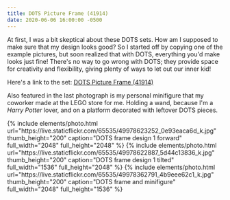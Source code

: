 ```yaml
---
title: DOTS Picture Frame (41914)
date: 2020-06-06 16:00:00 -0500
---
```


At first, I was a bit skeptical about these DOTS sets. How am I supposed to make sure that my design looks good? So I started off by copying one of the example pictures, but soon realized that with DOTS, everything you'd make looks just fine! There's no way to go wrong with DOTS; they provide space for creativity and flexibility, giving plenty of ways to let out our inner kid!

Here's a link to the set: [DOTS Picture Frame (41914)](https://www.lego.com/en-us/product/creative-picture-frames-41914)

Also featured in the last photograph is my personal minifigure that my coworker made at the LEGO store for me. Holding a wand, because I'm a _Harry Potter_ lover, and on a platform decorated with leftover DOTS pieces.

<div class="text-center photoswipe-gallery">
  {% include elements/photo.html
      url="https://live.staticflickr.com/65535/49978623252_0e93eaca6d_k.jpg"
      thumb_height="200" caption="DOTS frame design 1 forward"
      full_width="2048" full_height="2048"
  %}
  {% include elements/photo.html
      url="https://live.staticflickr.com/65535/49978622887_5d44c13836_k.jpg"
      thumb_height="200" caption="DOTS frame design 1 tilted"
      full_width="1536" full_height="2048"
  %}
  {% include elements/photo.html
      url="https://live.staticflickr.com/65535/49978362791_4b9eee62c1_k.jpg"
      thumb_height="200" caption="DOTS frame and minifigure"
      full_width="2048" full_height="1536"
  %}
</div>
